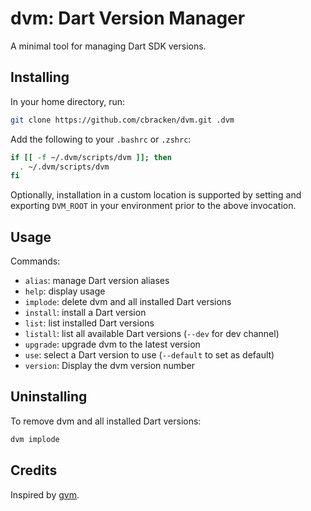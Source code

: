 dvm: Dart Version Manager
=========================

A minimal tool for managing Dart SDK versions.

## Installing

In your home directory, run:
```sh
git clone https://github.com/cbracken/dvm.git .dvm
```

Add the following to your `.bashrc` or `.zshrc`:
```sh
if [[ -f ~/.dvm/scripts/dvm ]]; then
  . ~/.dvm/scripts/dvm
fi
```

Optionally, installation in a custom location is supported by setting and
exporting `DVM_ROOT` in your environment prior to the above invocation.

## Usage

Commands:

   * `alias`: manage Dart version aliases
   * `help`: display usage
   * `implode`: delete dvm and all installed Dart versions
   * `install`: install a Dart version
   * `list`: list installed Dart versions
   * `listall`: list all available Dart versions (`--dev` for dev channel)
   * `upgrade`: upgrade dvm to the latest version
   * `use`: select a Dart version to use (`--default` to set as default)
   * `version`: Display the dvm version number

## Uninstalling

To remove dvm and all installed Dart versions:

```sh
dvm implode
```

## Credits

Inspired by [gvm](https://github.com/moovweb/gvm).

